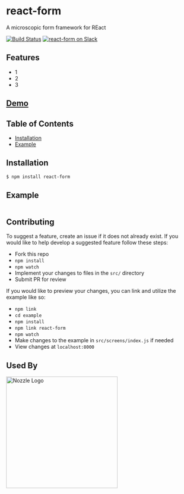 # react-form
A microscopic form framework for REact

[![Build Status](https://travis-ci.org/tannerlinsley/react-form.svg?branch=master)](https://travis-ci.org/tannerlinsley/react-form)
[![react-form on Slack](https://img.shields.io/badge/slack-react--table-blue.svg)](https://react-form-slack.herokuapp.com/)

## Features

- 1
- 2
- 3

## [Demo](http://react-form.zabapps.com)

## Table of Contents
- [Installation](#nstallation)
- [Example](#example)

<a name="installation"></a>
## Installation
```bash
$ npm install react-form
```

<a name="example"></a>
## Example
```javascript
```


## Contributing
To suggest a feature, create an issue if it does not already exist.
If you would like to help develop a suggested feature follow these steps:

- Fork this repo
- `npm install`
- `npm watch`
- Implement your changes to files in the `src/` directory
- Submit PR for review

If you would like to preview your changes, you can link and utilize the example like so:

- `npm link`
- `cd example`
- `npm install`
- `npm link react-form`
- `npm watch`
- Make changes to the example in `src/screens/index.js` if needed
- View changes at `localhost:8000`

## Used By

<a href='https://nozzle.io'>
  <img src='https://nozzle.io/img/logo-blue.png' alt='Nozzle Logo' style='width:300px;'/>
</a>
